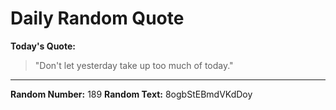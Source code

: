 # Daily Random Quote

**Today's Quote:**
> "Don't let yesterday take up too much of today."

---

**Random Number:** 189
**Random Text:** 8ogbStEBmdVKdDoy

